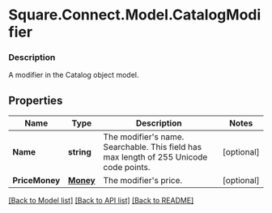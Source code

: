 # Square.Connect.Model.CatalogModifier

### Description

A modifier in the Catalog object model.

## Properties

Name | Type | Description | Notes
------------ | ------------- | ------------- | -------------
**Name** | **string** | The modifier&#39;s name. Searchable. This field has max length of 255 Unicode code points. | [optional] 
**PriceMoney** | [**Money**](Money.md) | The modifier&#39;s price. | [optional] 



[[Back to Model list]](../README.md#documentation-for-models) [[Back to API list]](../README.md#documentation-for-api-endpoints) [[Back to README]](../README.md)

